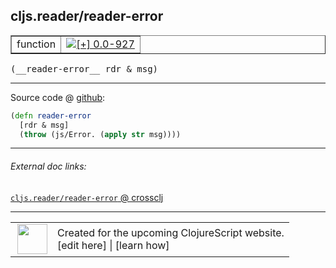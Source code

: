 ## cljs.reader/reader-error



 <table border="1">
<tr>
<td>function</td>
<td><a href="https://github.com/cljsinfo/cljs-api-docs/tree/0.0-927"><img valign="middle" alt="[+] 0.0-927" title="Added in 0.0-927" src="https://img.shields.io/badge/+-0.0--927-lightgrey.svg"></a> </td>
</tr>
</table>


 <samp>
(__reader-error__ rdr & msg)<br>
</samp>

---







Source code @ [github](https://github.com/clojure/clojurescript/blob/r3196/src/cljs/cljs/reader.cljs#L69-L71):

```clj
(defn reader-error
  [rdr & msg]
  (throw (js/Error. (apply str msg))))
```

<!--
Repo - tag - source tree - lines:

 <pre>
clojurescript @ r3196
└── src
    └── cljs
        └── cljs
            └── <ins>[reader.cljs:69-71](https://github.com/clojure/clojurescript/blob/r3196/src/cljs/cljs/reader.cljs#L69-L71)</ins>
</pre>

-->

---



###### External doc links:

[`cljs.reader/reader-error` @ crossclj](http://crossclj.info/fun/cljs.reader.cljs/reader-error.html)<br>

---

 <table>
<tr><td>
<img valign="middle" align="right" width="48px" src="http://i.imgur.com/Hi20huC.png">
</td><td>
Created for the upcoming ClojureScript website.<br>
[edit here] | [learn how]
</td></tr></table>

[edit here]:https://github.com/cljsinfo/cljs-api-docs/blob/master/cljsdoc/cljs.reader/reader-error.cljsdoc
[learn how]:https://github.com/cljsinfo/cljs-api-docs/wiki/cljsdoc-files

<!--

This information was too distracting to show to readers, but I'll leave it
commented here since it is helpful to:

- pretty-print the data used to generate this document
- and show how to retrieve that data



The API data for this symbol:

```clj
{:ns "cljs.reader",
 :name "reader-error",
 :type "function",
 :signature ["[rdr & msg]"],
 :source {:code "(defn reader-error\n  [rdr & msg]\n  (throw (js/Error. (apply str msg))))",
          :title "Source code",
          :repo "clojurescript",
          :tag "r3196",
          :filename "src/cljs/cljs/reader.cljs",
          :lines [69 71]},
 :full-name "cljs.reader/reader-error",
 :full-name-encode "cljs.reader/reader-error",
 :history [["+" "0.0-927"]]}

```

Retrieve the API data for this symbol:

```clj
;; from Clojure REPL
(require '[clojure.edn :as edn])
(-> (slurp "https://raw.githubusercontent.com/cljsinfo/cljs-api-docs/catalog/cljs-api.edn")
    (edn/read-string)
    (get-in [:symbols "cljs.reader/reader-error"]))
```

-->
